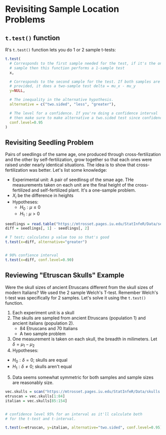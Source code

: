 # Revisiting Sample Location Problems


## `t.test()` function

R's `t.test()` function lets you do 1 or 2 sample t-tests:
```R
t.test(
  # Corresponds to the first sample needed for the test, if it's the only
  # sample then this function performs a 1-sample test
  x,

  # Corresponds to the second sample for the test. If both samples are 
  # provided, it does a two-sample test delta = mu_x - mu_y
  y=NULL,

  # The inequality in the alternative hypothesis.
  alternative = c("two.sided", "less", "greater"),

  # The level for a confidence. If you're doing a confidence interval
  # then make sure to make alternative a two.sided test since confidence intervals are always two sided.
  conf.level=0.95
)
```

## Revisiting Seedling Problem
Pairs of seedlings of the same age, one produced through cross-fertilization and the other by self-fertilization, grow together so that each ones were raised under nearly identical situations. The idea is to show that cross-fertilization was better. Let's list some knowledge:

- Experimental unit: A pair of seedlinsg of the smae age. THe measurements taken on each unit are the final height of the cross-fertilized and self-fertilized plant. It's a one-sample problem.
- $X_{i}$ be the difference in heights
- Hypotheses:
  - $H_{0}: \mu \leq 0$
  - $H_{1}: \mu > 0$

```R
seedlings = read.table("https://mtrosset.pages.iu.edu/StatInfeR/Data/seedlings.dat")
diff = seedlings[, 1] - seedlings[, 2]

# T test; calculates p value too so that's good
t.test(x=diff, alternative="greater")


# 90% confience interval 
t.test(x=diff, conf.level=0.90)
```

## Reviewing "Etruscan Skulls" Example
Were the skull sizes of ancient Etruscans different from the skull sizes of modern Italians? We used the 2 sample Welch's T-test. Remember Welch's t-test was specifically for 2 samples. Let's solve it using the `t.test()` function.

1. Each experiment unit is a skull
2. The skulls are sampled from ancient Etruscans (population 1) and ancient italians (population 2).
    - 84 Etruscans and 70 Italians
    - A two sample problem
3. One measurement is taken on each skull, the breadth in milimeters. Let $\delta = \mu_{1} - \mu_{2}$
4. Hypotheses:
  - $H_{0}: \delta = 0$; skulls are equal
  - $H_{1}: \delta \neq 0$; skulls aren't equal
5. Data seems somewhat symmetric for both samples and sample sizes are reasonably size.

```R
vec.skulls = scan("https://mtrosset.pages.iu.edu/StatInfeR/Data/skulls.dat")
etruscan = vec.skulls[1:84]
italian = vec.skulls[85:154]


# confidence level 95% for an interval as it'll calculate both
# for the t-test and t-interval.

t.test(x=etruscan, y=italian, alternative="two.sided", conf.level=0.95)
```
